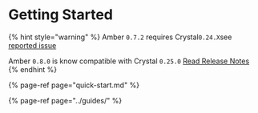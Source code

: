 # Getting Started

{% hint style="warning" %}
Amber `0.7.2` requires Crystal`0.24.X`see [reported issue](https://github.com/amberframework/amber/issues/867)

Amber `0.8.0` is know compatible with Crystal `0.25.0` [Read Release Notes](https://github.com/amberframework/amber/releases/tag/v0.8.06)
{% endhint %}

{% page-ref page="quick-start.md" %}

{% page-ref page="../guides/" %}



